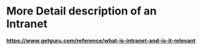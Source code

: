 # More Detail description of an Intranet


**https://www.getguru.com/reference/what-is-intranet-and-is-it-relevant**




